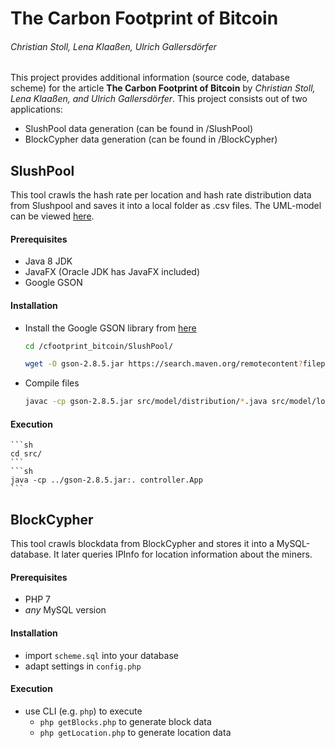 # The Carbon Footprint of Bitcoin
###### Christian Stoll, Lena Klaaßen, Ulrich Gallersdörfer 

This project provides additional information (source code, database scheme) for the article **The Carbon Footprint of Bitcoin** by *Christian Stoll, Lena Klaaßen, and Ulrich Gallersdörfer*. This project consists out of two applications:
  - SlushPool data generation (can be found in /SlushPool)
  - BlockCypher data generation (can be found in /BlockCypher)

## SlushPool
This tool crawls the hash rate per location and hash rate distribution data from Slushpool and saves it into a local folder as .csv files. The UML-model can be viewed [here](https://github.com/UliGall/cfootprint_bitcoin/blob/master/SlushPool/UML.pdf).
#### Prerequisites
- Java 8 JDK
- JavaFX (Oracle JDK has JavaFX included)
- Google GSON

#### Installation
- Install the Google GSON library from [here](https://search.maven.org/remotecontent?filepath=com/google/code/gson/gson/2.8.5/gson-2.8.5.jar)
	```sh
	cd /cfootprint_bitcoin/SlushPool/
	```
	```sh
	wget -O gson-2.8.5.jar https://search.maven.org/remotecontent?filepath=com/google/code/gson/gson/2.8.5/gson-2.8.5.jar
	```
- Compile files
	```sh
	javac -cp gson-2.8.5.jar src/model/distribution/*.java src/model/location/*.java src/controller/*.java
	```

#### Execution

	```sh
	cd src/
	```
	```sh
	java -cp ../gson-2.8.5.jar:. controller.App
	```



## BlockCypher
This tool crawls blockdata from BlockCypher and stores it into a MySQL-database. It later queries IPInfo for location information about the miners.

#### Prerequisites
- PHP 7
- *any* MySQL version

#### Installation
- import `scheme.sql` into your database
- adapt settings in `config.php` 

#### Execution
- use CLI (e.g. `php`) to execute
    - `php getBlocks.php` to generate block data
    - `php getLocation.php` to generate location data